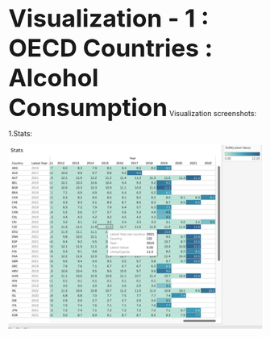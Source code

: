<font size = 12>**Visualization - 1 : OECD Countries : Alcohol Consumption**</font>
Visualization screenshots:

1.Stats:

![stats](stats.png)
